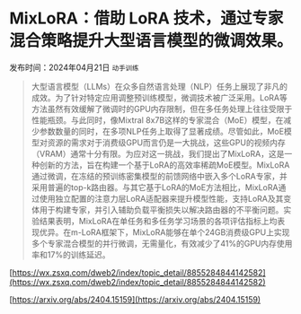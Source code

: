 # MixLoRA：借助 LoRA 技术，通过专家混合策略提升大型语言模型的微调效果。
发布时间：2024年04月21日
`动手训练`
> 大型语言模型（LLMs）在众多自然语言处理（NLP）任务上展现了非凡的成效。为了针对特定应用调整预训练模型，微调技术被广泛采用。LoRA等方法虽然有效缓解了微调时的GPU内存限制，但在多任务处理上往往受限于性能瓶颈。与此同时，像Mixtral 8x7B这样的专家混合（MoE）模型，在减少参数数量的同时，在多项NLP任务上取得了显著成绩。尽管如此，MoE模型对资源的需求对于消费级GPU而言仍是一大挑战，这些GPU的视频内存（VRAM）通常十分有限。为应对这一挑战，我们提出了MixLoRA，这是一种创新的方法，旨在构建一个基于LoRA的高效率稀疏MoE模型。MixLoRA通过微调，在冻结的预训练密集模型的前馈网络中嵌入多个LoRA专家，并采用普遍的top-k路由器。与其它基于LoRA的MoE方法相比，MixLoRA通过使用独立配置的注意力层LoRA适配器来提升模型性能，支持LoRA及其变体用于构建专家，并引入辅助负载平衡损失以解决路由器的不平衡问题。实验结果表明，MixLoRA在单任务和多任务学习场景的各项评估指标上均表现优异。在m-LoRA框架下，MixLoRA能够在单个24GB消费级GPU上实现多个专家混合模型的并行微调，无需量化，有效减少了41%的GPU内存使用率和17%的训练延迟。


[https://wx.zsxq.com/dweb2/index/topic_detail/8855284844142582](https://wx.zsxq.com/dweb2/index/topic_detail/8855284844142582)

[https://arxiv.org/abs/2404.15159](https://arxiv.org/abs/2404.15159)